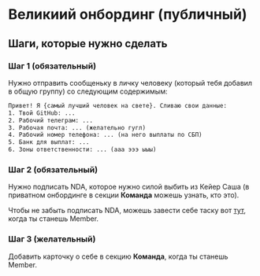 # Великиий онбординг (публичный)

## Шаги, которые нужно сделать
### Шаг 1 (обязательный)
Нужно отправить сообщеньку в личку человеку (который тебя добавил в общую группу) со следующим содержимым:

```txt
Привет! Я {самый лучший человек на свете}. Сливаю свои данные:
1. Твой GitHub: ...
2. Рабочий телеграм: ...
3. Рабочая почта: ... (желательно гугл)
4. Рабочий номер телефона: ... (на него выплаты по СБП)
5. Банк для выплат: ...
6. Зоны ответственности: ... (ааа эээ ыыы)
```

### Шаг 2 (обязательный)
Нужно подписать NDA, которое нужно силой выбить из Кейер Саша (в приватном онбординге в секции **Команда** можешь узнать, кто это).

Чтобы не забыть подписать NDA, можешь завести себе таску вот [тут](https://github.com/orgs/AI-IELTS-HSE/projects/4), когда ты станешь Member.

### Шаг 3 (желательный)
Добавить карточку о себе в секцию **Команда**, когда ты станешь Member.
